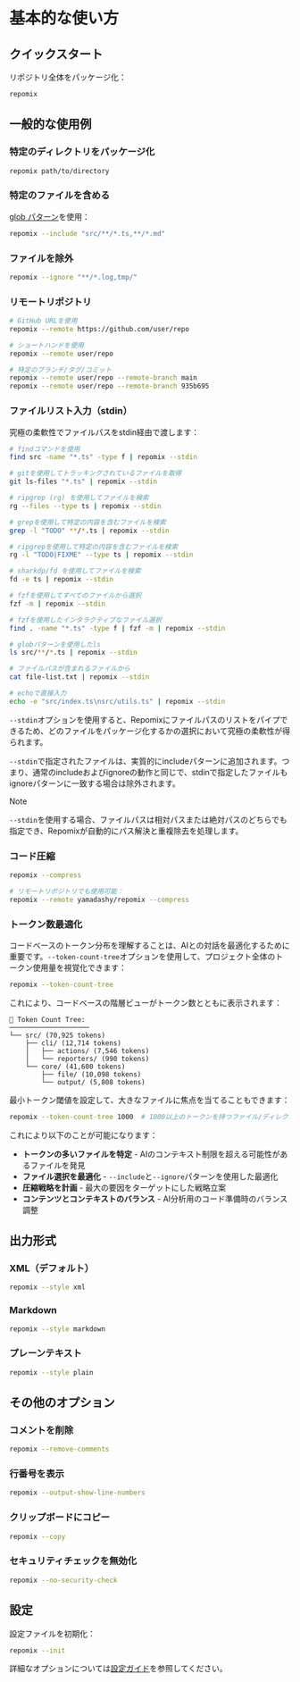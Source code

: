 # 基本的な使い方

## クイックスタート

リポジトリ全体をパッケージ化：
```bash
repomix
```

## 一般的な使用例

### 特定のディレクトリをパッケージ化
```bash
repomix path/to/directory
```

### 特定のファイルを含める
[glob パターン](https://github.com/mrmlnc/fast-glob?tab=readme-ov-file#pattern-syntax)を使用：
```bash
repomix --include "src/**/*.ts,**/*.md"
```

### ファイルを除外
```bash
repomix --ignore "**/*.log,tmp/"
```

### リモートリポジトリ
```bash
# GitHub URLを使用
repomix --remote https://github.com/user/repo

# ショートハンドを使用
repomix --remote user/repo

# 特定のブランチ/タグ/コミット
repomix --remote user/repo --remote-branch main
repomix --remote user/repo --remote-branch 935b695
```

### ファイルリスト入力（stdin）

究極の柔軟性でファイルパスをstdin経由で渡します：

```bash
# findコマンドを使用
find src -name "*.ts" -type f | repomix --stdin

# gitを使用してトラッキングされているファイルを取得
git ls-files "*.ts" | repomix --stdin

# ripgrep (rg) を使用してファイルを検索
rg --files --type ts | repomix --stdin

# grepを使用して特定の内容を含むファイルを検索
grep -l "TODO" **/*.ts | repomix --stdin

# ripgrepを使用して特定の内容を含むファイルを検索
rg -l "TODO|FIXME" --type ts | repomix --stdin

# sharkdp/fd を使用してファイルを検索
fd -e ts | repomix --stdin

# fzfを使用してすべてのファイルから選択
fzf -m | repomix --stdin

# fzfを使用したインタラクティブなファイル選択
find . -name "*.ts" -type f | fzf -m | repomix --stdin

# globパターンを使用したls
ls src/**/*.ts | repomix --stdin

# ファイルパスが含まれるファイルから
cat file-list.txt | repomix --stdin

# echoで直接入力
echo -e "src/index.ts\nsrc/utils.ts" | repomix --stdin
```

`--stdin`オプションを使用すると、Repomixにファイルパスのリストをパイプできるため、どのファイルをパッケージ化するかの選択において究極の柔軟性が得られます。

`--stdin`で指定されたファイルは、実質的にincludeパターンに追加されます。つまり、通常のincludeおよびignoreの動作と同じで、stdinで指定したファイルもignoreパターンに一致する場合は除外されます。

> [!NOTE]
> `--stdin`を使用する場合、ファイルパスは相対パスまたは絶対パスのどちらでも指定でき、Repomixが自動的にパス解決と重複除去を処理します。

### コード圧縮

```bash
repomix --compress

# リモートリポジトリでも使用可能：
repomix --remote yamadashy/repomix --compress
```

### トークン数最適化

コードベースのトークン分布を理解することは、AIとの対話を最適化するために重要です。`--token-count-tree`オプションを使用して、プロジェクト全体のトークン使用量を視覚化できます：

```bash
repomix --token-count-tree
```

これにより、コードベースの階層ビューがトークン数とともに表示されます：

```
🔢 Token Count Tree:
────────────────────
└── src/ (70,925 tokens)
    ├── cli/ (12,714 tokens)
    │   ├── actions/ (7,546 tokens)
    │   └── reporters/ (990 tokens)
    └── core/ (41,600 tokens)
        ├── file/ (10,098 tokens)
        └── output/ (5,808 tokens)
```

最小トークン閾値を設定して、大きなファイルに焦点を当てることもできます：

```bash
repomix --token-count-tree 1000  # 1000以上のトークンを持つファイル/ディレクトリのみを表示
```

これにより以下のことが可能になります：
- **トークンの多いファイルを特定** - AIのコンテキスト制限を超える可能性があるファイルを発見
- **ファイル選択を最適化** - `--include`と`--ignore`パターンを使用した最適化
- **圧縮戦略を計画** - 最大の要因をターゲットにした戦略立案
- **コンテンツとコンテキストのバランス** - AI分析用のコード準備時のバランス調整

## 出力形式

### XML（デフォルト）
```bash
repomix --style xml
```

### Markdown
```bash
repomix --style markdown
```

### プレーンテキスト
```bash
repomix --style plain
```

## その他のオプション

### コメントを削除
```bash
repomix --remove-comments
```

### 行番号を表示
```bash
repomix --output-show-line-numbers
```

### クリップボードにコピー
```bash
repomix --copy
```

### セキュリティチェックを無効化
```bash
repomix --no-security-check
```

## 設定

設定ファイルを初期化：
```bash
repomix --init
```

詳細なオプションについては[設定ガイド](/ja/guide/configuration)を参照してください。
